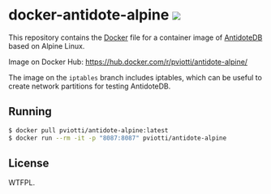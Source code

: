 # docker-antidote-alpine [![](https://images.microbadger.com/badges/image/pviotti/antidote-alpine.svg)](https://microbadger.com/images/pviotti/antidote-alpine)

This repository contains the [Docker](http://docker.io) file for a container 
image of [AntidoteDB](http://syncfree.github.io/antidote/index.html) based on Alpine Linux.

Image on Docker Hub: https://hub.docker.com/r/pviotti/antidote-alpine/  

The image on the `iptables` branch includes iptables, which can be useful to 
create network partitions for testing AntidoteDB.

## Running

```bash
$ docker pull pviotti/antidote-alpine:latest
$ docker run --rm -it -p "8087:8087" pviotti/antidote-alpine
```

## License

WTFPL.  
